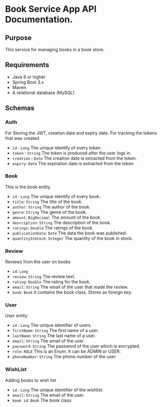 # Book Service App API Documentation.

## Purpose 
This service for managing books in a book store.

## Requirements
- Java 8 or higher
- Spring Boot 3.x
- Maven
- A relational database (MySQL)

## Schemas
### Auth
For Storing the JWT, creation date and expiry date. For tracking the tokens that was created 
- `id` : `Long` The unique identify of every token.
- `token` : `String` The token is produced after the user logs in.
- `creation` : `Date` The creation date is extracted from the token.
- `expiry`: `Date` The expiration date is extracted from the token.

### Book
This is the book entity.
- `id` : `Long` The unique identify of every book.
- `title`: `String` The title of the book. 
- `author`: `String` The author of the book.
- `genre`: `String` The genre of the book.
- `amount`: `BigDecimal` The amount of the book
- `description`: `String` The description of the book.
- `ratings`: `Double` The ratings of the book.
- `publicationDate`: `Date` The data the book was published.
- `quantityInStock`: `Integer` The quantity of the book in stock.

### Review
Reviews from the user on books
- `id`: `Long`
- `review`: `String` The review text.
- `rating`: `Double` The rating for the book.
- `email`: `String` The email of the user that made the review.
- `book`: `Book` It contains the book class. Stores as foreign key.

### User
User entity
- `id` : `Long` The unique identifier of users.
- `firstName`: `String` The first name of a user.
- `lastName`: `String` The last name of a user.
- `email`: `String` The email of the user.
- `password`: `String` The password of the user which is encrypted.
- `role`: `ROLE` This is an Enum. It can be ADMIN or USER.
- `phoneNumber`: `String` The phone number of the user.

### WishList
Adding books to wish list
- `id` : `Long` The unique identifier of the wishlist.
- `email`: `String` The email of the user.
- `book id`: `Book` The book class
